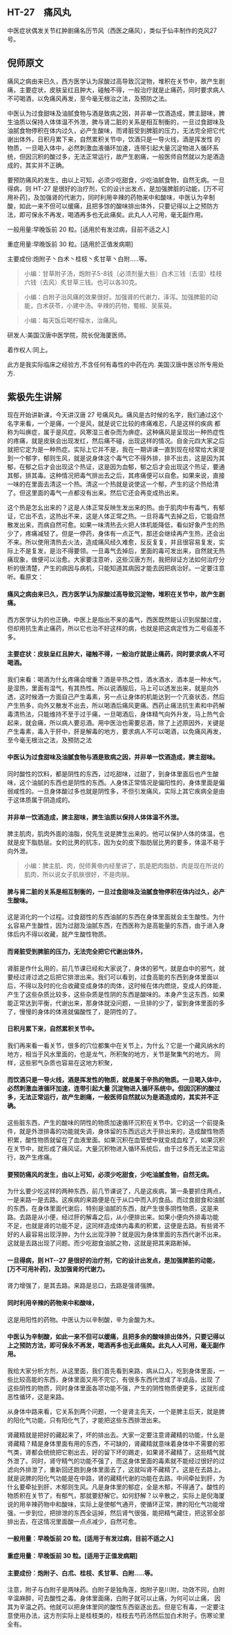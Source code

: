 ## HT-27　痛风丸

中医症状偶发关节红肿剧痛名历节风（西医之痛风），类似于仙丰制作的克风27号。

## 倪师原文

痛风之病由来已久，西方医学认为尿酸过高导致沉淀物，堆积在关节中，故产生剧痛，主要症状，皮肤呈红且肿大，碰触不得，一般治疗就是止痛药，同时要求病人不可喝酒，以免痛风再发，至今毫无根治之法，及预防之法。

中医认为过食甜味及油腻食物与酒是致病之因，并非单一饮酒造成，脾主甜味，脾生油质以保持人体体温不外泄，脾与肾二脏的关系是相互制衡的，一旦过食甜味及油腻食物停积在体内过久，必产生酸味，而肾脏受到脾脏的压力，无法完全把它代谢出体外，日积月累下来，自然累积关节中，饮酒只是一导火线，酒是挥发性 的物质，一旦喝入体中，必然刺激血液循环加速，连带引起大量沉淀物进入循环系统，但因沉积的酸过多，无法正常运行，故产生剧痛，一般医师自然就以为是酒造 成的，其实并不正确。

要预防痛风的发生，由以上可知，必须少吃甜食，少吃油腻食物，自然无病。一旦得病，则 HT-27 是很好的治疗剂，它的设计出发点，是加强脾脏的动能，[万不可用补药]，及加强肾的代谢力，同时利用辛辣的药物来中和酸味，中医认为辛制酸，如此一来不但可以缓痛，且把多馀的酸味排出体外，只要记得以上之预防方法，即可保永不再发，喝酒再多也无此痛矣。此丸人人可用，毫无副作用。

一般用量∶早晚饭前 20 粒。[适用於有发过病，目前不适之人]

重症用量∶早晚饭前 30 粒。[适用於正值发病期]

主要成份∶炮附子丶白术丶桂枝丶炙甘草丶白附…..等。

> 小编：甘草附子汤，炮附子5-8钱（必须剂量大些）白术三钱（去湿）桂枝六钱（去风）炙甘草三钱。也可以各30克。

> 小编：白附子治风痛的效果很好。加强肾的代谢力，泽泻。加强脾脏的动能，白术茯苓，小建中汤。辛辣的药物，蜀椒、吴茱萸。

> 小编：每天饭后喝柠檬水，治痛风。

研发人∶美国汉唐中医学院，院长倪海厦医师。

着作权人∶同上。

此方是我实际临床之经验方,不含任何有毒性的中药在内. 美国汉唐中医诊所专用处方.

## 紫极先生讲解

现在开始讲新课，今天讲汉唐 27 号痛风丸。痛风是古时候的名字，我们通过这个名字来看，一个是痛，一个是风，就是说它比较的疼痛难忍，凡是这样的疾病 都称为叫痹症，属于是风症。风寒湿三者杂而为痹症。这种痛风是呈现出一种热症性的疼痛，就是皮肤会出现发红，然后痛不碰，出现这样的情况。自金元四大家之后就把它定为是一种热症。实际上它并不是，我在一期讲课一直到现在经常给大家提到一个郁字，郁则生风，就是说身体这个毒气它不得外排，排不出去，这是因为其郁，在郁之后才会出现这个热证，这是因为血郁，郁之后才会出现这个热证，要通其郁，排其毒。这种情况把毒气排出去之后，其疼痛便可以自愈。如果来说，直接一味的在里面去清这一个热。清这一个热就是说使这一个郁，产生的这个热给清了。但这里面的毒气一点都没有出来。然后它还会再变成热出来。

这个热是怎幺出来的？这是人体正常反映生发出来的热。由于肌肉中有毒气，有郁证，它出不去，这热出不来，这是人体正常之热。一旦将毒气去掉之后，它能自然 散发出来，而病自然可愈。如果一味清热去火把人体机能降低，看似好象产生的热少了，疼痛减轻了。但是一停药，身体有一点正气，那还会继续再产生热，还会出不来。所以使用清热去火法，造成痛风经久难愈，反反复复，并且很容易复发，实际上不是复发，是治不得要领。一旦毒气去掉后，里面的毒可发出来，自然就无热痛现象，做便可以治愈。大家要注意听，这些汉唐方剂，我把辩证方法如何治疗分析的很清楚，产生的病因与病机，只能知道其病因才能去因把病治好。一定要注意听。看原文：

#### 痛风之病由来已久，西方医学认为尿酸过高导致沉淀物，堆积在关节中，故产生剧痛。

西方医学认为的也正确，中医上是指出不来的毒气，西医既然能认识到尿酸过度，但却用抗生素止痛药，所以它也治不好这样的病，也就是把这病定性为二号癌差不多。

#### 主要症状：皮肤呈红且肿大，碰触不得，一般治疗就是止痛药，同时要求病人不可喝酒。

我们来看：喝酒为什幺疼痛会增重？酒是辛热之性，酒水酒水，酒本是一种水气，是湿热，里面有湿气，有其热性。所以说酒服后，马上可以透发出来，就是向外透，这时候酒一方面自己产生毒素，另一点让身体的机能达到一个亢奋状态，然后产生热多，向外又散发不出去，所以喝酒后痛风更痛。西药止痛法抗生素和中药解毒清热法，只能维持不至于过于痛，一旦喝酒后，身体精气向外升发，马上热气会起来，就会痛，所以病人要忌酒。用中医治也需要忌酒，除了上述原因外，关键是产生毒素，毒入于肝中，肝是解毒的地方，要求病人不可以喝酒，以免痛风再发，至今毫无根治之法，及预防之法

#### 中医认为过食甜味及油腻食物与酒是致病之因，并非单一饮酒造成，脾主甜味。

同时酸性的饮料，都是阴性的东西，过吃甜味，过甜了，到身体里面后也产生酸味，这个油腻的东西也是阴性的东西。人身体正常情况是偏阳性的，身体里面是偏弱咸性的。一旦身体酸过多也就是阴性多，不但引发痛风，实际上其它疾病全是由于这体质属于阴造成的。

#### 并非单一饮酒造成，脾主甜味，脾生油质以保持人体体温不外泄。

脾主肌肉，肌肉外面的油脂，倪先生说是脾生出来的。他可以保护人体的体温，也就是皮下脂肪层。女的比男的抗冻，因为女的皮下脂肪层比男的要多，体温不易于向外泄。

> 小编：脾主肌、肉，倪师黄帝内经里讲了，肌是肥肉脂肪，肉是现在所说的肌肉，所以说女子肌肤很好，不是肉肤。

#### 脾与肾二脏的关系是相互制衡的，一旦过食甜味及油腻食物停积在体内过久，必产生酸味。

这是消化的一个过程。过食甜性的东西油腻的东西在身体里面就会主生酸性。为什幺容易产生酸性，因为过甜及油腻东西，在西医称为是高能量的东西，由于进入身体后内不得以收藏，就产生酸性物质。

#### 而肾脏受到脾脏的压力，无法完全把它代谢出体外，

肾脏是作什幺用的，前几节课已经和大家说了，身体的邪气，就是血中的邪气，就要经过肾过滤之后把它排泄出来。我们可以看到，过食高能的东西到身体里面以后，不得以及时的化合收藏变成身体的肉体，这时候在体内燃烧，变成人的体能，产生了这些杂质比较多，这些杂质是性阴的东西是酸味的。本身产生这东西，如果能正常达到平衡，代谢出来，那身体就没问题，一旦排的少了，留到身体里面的多了，慢慢的身体的体液就偏酸性了，是阴性的了。

#### 日积月累下来，自然累积关节中。

我们再来看一看关节，很多的穴位都集中在关节上，为什幺？它是一个藏风纳水的地方，相当于风水里面的，也是龙气，所积聚的地方，关节是聚集气的地方。 同样，这些邪气杂质也容易在这地方积聚，

#### 而饮酒只是一导火线，酒是挥发性的物质，就是属于辛热的物质。一旦喝入体中，必然刺激血液循环加速，连带引起大量 沉淀物进入循环系统中。但因沉积的酸过多，无法正常运行，故产生剧痛，一般医师自然就以为是酒造成的，其实并不正确。

这些脏东西，产生的酸味的阴性的物质加速循环沉积在关节中。它的这一个前提条件，就是外泄排毒的功能就失调，身体留的东西远远大于排出来的，造成酸性物质积累，酸性物质就留在了血液里面。如果沉积在血管壁中就变成血栓了，如果沉积在关节中，就形成了痛风证。大量沉积物进入循环系统后，由于过多而无法正常运行，故产生疼痛。

#### 要预防痛风的发生，由以上可知，必须少吃甜食，少吃油腻食物，自然无病。

为什幺要少吃这样的两种东西，前几节课说了，凡是这疾病，第一条要抓住两点，一是来路一是去路。这疾病的来路便是在于从口中而入的食品。而过食甜食和油腻的东西，在身体里面代谢后，特别是油腻的东西，就产生很多阴性物质，这是来路。去路是从小便，经过肝的解毒之后，从小便排出来。如果小便向外排毒功能 不足，也就是肾的功能不足，这同样造成体内毒素的积累，这便是去路。有些肾不好的人最容易出现浮肿，为什幺出现浮肿？就是因为身体里面的东西代谢不出来。 这就是去路出现了问题。而少吃甜食油腻之物，这就是把其来路断掉。

#### 一旦得病，则 HT--27 是很好的治疗剂，它的设计出发点，是加强脾脏的动能，[万不可用补药]，及加强肾的代谢力。

肾力增强了，是其去路。来路是忌口，去路是强肾强脾。

#### 同时利用辛辣的药物来中和酸味，

这是用阳性的药物。中医认为以辛制酸，辛为金酸为木。

#### 中医认为辛制酸，如此一来不但可以缓痛，且把多余的酸味排出体外，只要记得以上之预防方法，即可保永不再发，喝酒再多也无此痛矣。此丸人人可用，毫无副作用。

我给大家分析方剂，从这里面，我们首先看到来路，病从口入，吃到身体里面，一些比较高能的东西，身体里面又用不完它，有很多东西代泄成了半成品，出现 了这些阴性的物质，同时身体里面各项功能不强，产生的阴性物质便更多，这就形成恶性循环，这是来路。

从身体中路来看，它关系到两个问题，一个是肾主先天，一个是脾主后天，就是脾的阳化气功能，只有阳化气了，才能把这些东西排泄出来。

肾藏精就是把好的藏起来了，坏的排出去。大家一定要注意肾藏精的功能，什幺是肾藏精？精是身体里面有用的东西，不可缺的，肾藏精就意味着身体中不需要的邪气类，肾都会统统把它剔出去，好的留下坏的踢走，如果肾不藏精了，这些精气就外泄了。同时，肾守精气的功能不强了，而这身体里面的毒素就不能经过很好的过滤向外排泄了，重新回还跑到身体里面去了，这就叫肾不藏精了。这是在去路上。就是说脾的阳化气功能是在中路，肾的藏精代谢的功能在去路。中间牵扯到肝，为什幺要牵扯到肝，木郁则生风。凡是身体里的郁症，全是木郁，不得通了。酸性的物质积在关节了，有郁气，那就要舒解它。如何舒解？以辛散之，实际上是倪海厦说的用辛辣药物中和酸味，实际上是使郁气通开，使循环正常，脾的阳化气功能增强，一步到位，把排泄的东西全运掉，然后肾气很强，能把精气藏住，把这邪全部排出去，在这情况里面酸一点点减少，自然可愈。

#### 一般用量︰早晚饭前 20 粒。[适用于有发过病，目前不适之人]

#### 重症用量︰早晚饭前 30 粒。[适用于正值发病期]

#### 主要成份︰炮附子、白朮、桂枝、炙甘草、白附…..等。

注意，附子与白附子是两味药。白附子是独角莲，炮附子是川附，功效不同，白附辛温麻醉，可去酸性之毒。身体里面痛，白附子就可以止痛，为何可以止痛， 因其为辛温之药。他就可以把身体里同的酸性东西驱逐出去。但是它有毒，一定要注意使用办法，这方剂实际上是桂枝类的，桂枝去芍药汤然后加白术附子。伤寒论里全有。